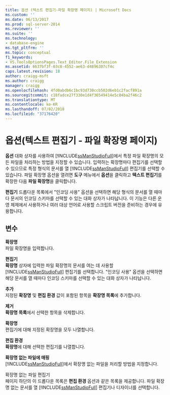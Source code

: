 ```yaml
---
title: 옵션 (텍스트 편집기-파일 확장명 페이지) | Microsoft Docs
ms.custom: ''
ms.date: 06/13/2017
ms.prod: sql-server-2014
ms.reviewer: ''
ms.suite: ''
ms.technology:
- database-engine
ms.tgt_pltfrm: ''
ms.topic: conceptual
f1_keywords:
- VS.ToolsOptionsPages.Text_Editor.File_Extension
ms.assetid: 6637bf3f-03c8-4552-ae63-d4896307cf4c
caps.latest.revision: 18
author: craigg-msft
ms.author: craigg
manager: craigg
ms.openlocfilehash: 4fd0abdb6c1bc93d730ccb502d6eb1c2facf891a
ms.sourcegitcommit: c18fadce27f330e1d4f36549414e5c84ba2f46c2
ms.translationtype: MT
ms.contentlocale: ko-KR
ms.lasthandoff: 07/02/2018
ms.locfileid: "37176420"
---
```

# <a name="options-text-editor---file-extension-page"></a>옵션(텍스트 편집기 - 파일 확장명 페이지)
  **옵션** 대화 상자를 사용하여 [!INCLUDE[ssManStudioFull](../includes/ssmanstudiofull-md.md)]에서 특정 파일 확장명의 모든 파일을 처리하는 방법을 지정할 수 있습니다. 입력하는 확장명마다 편집기를 선택할 수 있으므로 특정 형식의 문서를 열 [!INCLUDE[ssManStudioFull](../includes/ssmanstudiofull-md.md)] 편집기를 선택할 수 있습니다. 파일 확장명 옵션을 열려면 **도구** 메뉴에서 **옵션**을 클릭하고 **텍스트 편집기**를 확장한 다음 **파일 확장명**을 클릭합니다.  
  
 **편집기** 드롭다운 목록에서 "인코딩 사용" 옵션을 선택하면 해당 형식의 문서를 열 때마다 문서의 인코딩 스키마를 선택할 수 있는 대화 상자가 나타납니다. 이 기능은 다른 운영 체제에서 사용하거나 여러 대상 언어로 사용할 스크립트 버전을 준비하는 경우에 유용합니다.  
  
## <a name="options"></a>변수  
 **확장명**  
 파일 확장명을 입력합니다.  
  
 **편집기**  
 **확장명** 상자에 입력한 파일 확장명의 문서를 여는 데 사용할 [!INCLUDE[ssManStudioFull](../includes/ssmanstudiofull-md.md)] 편집기를 선택합니다. "인코딩 사용" 옵션을 선택하면 해당 문서를 열 때마다 인코딩 스키마를 선택할 수 있는 대화 상자가 나타납니다.  
  
 **추가**  
 지정된 **확장명** 및 **편집 환경** 값이 포함된 항목을 **확장명 목록**에 추가합니다.  
  
 **제거**  
 **확장명 목록**에서 선택한 항목을 삭제합니다.  
  
 **확장명**  
 편집기에 대해 지정된 확장명을 모두 나열합니다.  
  
 **편집 환경**  
 **확장명**에 대해 선택한 편집기를 나열합니다.  
  
 **확장명 없는 파일에 매핑**  
 [!INCLUDE[ssManStudioFull](../includes/ssmanstudiofull-md.md)]에서 확장명 없는 파일을 처리할 방법을 지정합니다.  
  
 확장명 없는 파일 편집기  
 페이지 하단의 이 드롭다운 목록은 **편집 환경** 옵션과 같은 목록을 제공합니다. 파일 확장명 없는 문서를 열 [!INCLUDE[ssManStudioFull](../includes/ssmanstudiofull-md.md)] 편집기나 디자이너를 선택합니다.  
  
  
